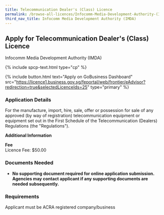 ```yaml
---
title: Telecommunication Dealer's (Class) Licence
permalink: /browse-all-licences/Infocomm-Media-Development-Authority-(IMDA)/Telecommunication-Dealer's-(Class)-Licence
third_nav_title: Infocomm Media Development Authority (IMDA)
---
```


## Apply for Telecommunication Dealer's (Class) Licence

Infocomm Media Development Authority (IMDA)

{% include spcp-text.html type="cp" %}

{% include button.html text="Apply on GoBusiness Dashboard" src="https://licence1.business.gov.sg/feportal/web/frontier/eAdvisor?redirection=true&selectedLicenceIds=25" type="primary" %}

<H3>Application Details</H3>

<p>For the manufacture, import, hire, sale, offer or possession for sale of any approved (by way of registration) telecommunication equipment or equipment set out in the First Schedule of the Telecommunication (Dealers) Regulations (the "Regulations").</p>

<strong>Additional Information</strong>

<p><strong>Fee<br /></strong>Licence Fee: $50.00</p>

<H3>Documents Needed</H3>

<ul>
 <li><strong>No supporting document required for online application submission.<br>Agencies may contact applicant if any supporting documents are needed subsequently.</strong></li>
 </ul>

<H3>Requirements</H3>

Applicant must be ACRA registered company/business


